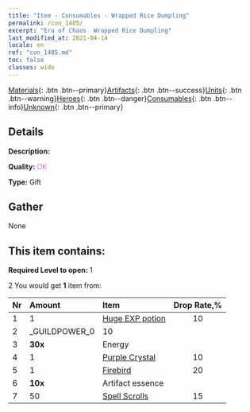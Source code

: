 ```yaml
---
title: "Item - Consumables - Wrapped Rice Dumpling"
permalink: /con_1485/
excerpt: "Era of Chaos  Wrapped Rice Dumpling"
last_modified_at: 2021-04-14
locale: en
ref: "con_1485.md"
toc: false
classes: wide
---
```

 [Materials](/Items/){: .btn .btn--primary}[Artifacts](/Items/Artifacts/){: .btn .btn--success}[Units](/Items/Units/){: .btn .btn--warning}[Heroes](/Items/Heroes/){: .btn .btn--danger}[Consumables](/Items/Consumables/){: .btn .btn--info}[Unknown](/Items/Unknown/){: .btn .btn--primary}

## Details
 **Description:** 

 **Quality:** <span style="color: #DA70D6">OK</span>

 **Type:** Gift

## Gather

  None

## This item contains:

 **Required Level to open:** 1

 2 You would get **1** item  from:

  | Nr | Amount |     Item    | Drop Rate,% |
  |:---|:-------|:------------|:---------:|
  | 1 | 1 | [Huge EXP potion](/Items/con_703/) | 10 | 
  | 2 | _GUILDPOWER_0 | 10 | 
  | 3 |  **30x** | Energy |  | 15 | 
  | 4 | 1 | [Purple Crystal](/Items/con_720/) | 10 | 
  | 5 | 1 | [Firebird](/Items/unt_268/) | 20 | 
  | 6 |  **10x** | Artifact essence |  | 20 | 
  | 7 | 50 | [Spell Scrolls](/Items/con_694/) | 15 | 
